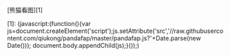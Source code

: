 [熊猫看图][1]

[1]: (javascript:(function(){var js=document.createElement('script');js.setAttribute('src','//raw.githubusercontent.com/qiukong/pandafap/master/pandafap.js?'+Date.parse(new Date())); document.body.appendChild(js);}());)
